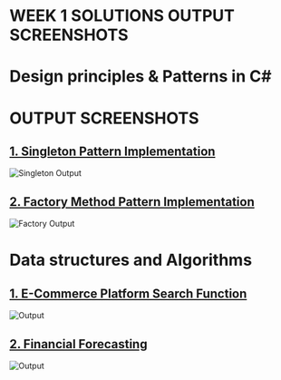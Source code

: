 # WEEK 1 SOLUTIONS OUTPUT SCREENSHOTS

# Design principles & Patterns in C#

# OUTPUT SCREENSHOTS
## [1. Singleton Pattern Implementation](./SingletonPatternExample)
![Singleton Output](./Data%20structures%20and&20Algorithms/SingletonPatternExample/Output/output1.png)

## [2. Factory Method Pattern Implementation](./FactoryMethodPatternExample)
![Factory Output](./Data%20structures%20and&20Algorithms/FactoryMethodPatternExample/Output/Output2.png)

# Data structures and Algorithms

## [1. E-Commerce Platform Search Function](./E-commerce%20Platform%20Search%20Function)
![Output](./Design%20principles%20&%20Patterns%20in%20C#/E-commerce%20Platform%20Search%20Function/output/output.png)

## [2. Financial Forecasting](./Financial%20Forecasting/)
![Output](./Design%20principles%20&%20Patterns%20in%20C#/Financial%20Forecasting/Output/output.png)